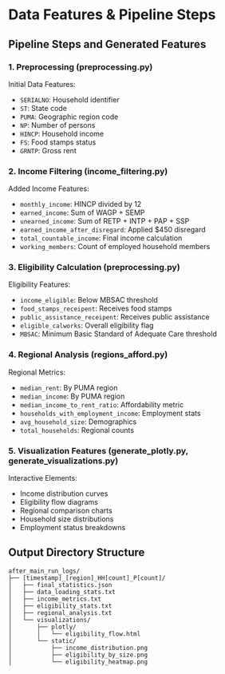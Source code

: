 # Data Features & Pipeline Steps

## Pipeline Steps and Generated Features

### 1. Preprocessing (preprocessing.py)
Initial Data Features:
- `SERIALNO`: Household identifier
- `ST`: State code
- `PUMA`: Geographic region code
- `NP`: Number of persons
- `HINCP`: Household income
- `FS`: Food stamps status
- `GRNTP`: Gross rent

### 2. Income Filtering (income_filtering.py)
Added Income Features:
- `monthly_income`: HINCP divided by 12
- `earned_income`: Sum of WAGP + SEMP
- `unearned_income`: Sum of RETP + INTP + PAP + SSP
- `earned_income_after_disregard`: Applied $450 disregard
- `total_countable_income`: Final income calculation
- `working_members`: Count of employed household members

### 3. Eligibility Calculation (preprocessing.py)
Eligibility Features:
- `income_eligible`: Below MBSAC threshold
- `food_stamps_receipent`: Receives food stamps
- `public_assistance_receipent`: Receives public assistance
- `eligible_calworks`: Overall eligibility flag
- `MBSAC`: Minimum Basic Standard of Adequate Care threshold

### 4. Regional Analysis (regions_afford.py)
Regional Metrics:
- `median_rent`: By PUMA region
- `median_income`: By PUMA region
- `median_income_to_rent_ratio`: Affordability metric
- `households_with_employment_income`: Employment stats
- `avg_household_size`: Demographics
- `total_households`: Regional counts

### 5. Visualization Features (generate_plotly.py, generate_visualizations.py)
Interactive Elements:
- Income distribution curves
- Eligibility flow diagrams
- Regional comparison charts
- Household size distributions
- Employment status breakdowns

## Output Directory Structure
```
after_main_run_logs/
├── [timestamp]_[region]_HH[count]_P[count]/
│   ├── final_statistics.json
│   ├── data_loading_stats.txt
│   ├── income_metrics.txt
│   ├── eligibility_stats.txt
│   ├── regional_analysis.txt
│   └── visualizations/
│       ├── plotly/
│       │   └── eligibility_flow.html
│       └── static/
│           ├── income_distribution.png
│           ├── eligibility_by_size.png
│           └── eligibility_heatmap.png
``` 
